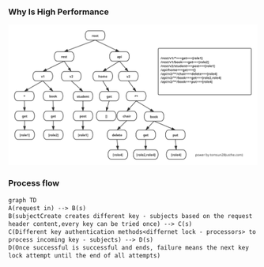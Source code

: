 ### Why Is High Performance  

![pathRoleMatcher](_images/PathRoleMatcher.svg)  

### Process flow  

```mermaid
graph TD
A(request in) --> B(s)
B(subjectCreate creates different key - subjects based on the request header content,every key can be tried once) --> C(s)
C(Different key authentication methods<differnet lock - processors> to process incoming key - subjects) --> D(s)
D(Once successful is successful and ends, failure means the next key lock attempt until the end of all attempts)
```